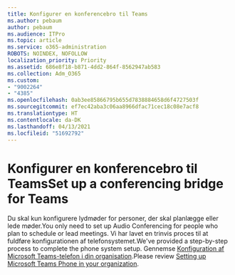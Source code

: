 ```yaml
---
title: Konfigurer en konferencebro til Teams
ms.author: pebaum
author: pebaum
ms.audience: ITPro
ms.topic: article
ms.service: o365-administration
ROBOTS: NOINDEX, NOFOLLOW
localization_priority: Priority
ms.assetid: 686e8f18-b871-4dd2-864f-8562947ab583
ms.collection: Adm_O365
ms.custom:
- "9002264"
- "4385"
ms.openlocfilehash: 0ab3ee85866795b655d7838884658d6f4727503f
ms.sourcegitcommit: ef7ec42aba3c06aa8966dfac71cec18c08e7acf8
ms.translationtype: HT
ms.contentlocale: da-DK
ms.lasthandoff: 04/13/2021
ms.locfileid: "51692792"
---
```

# <a name="set-up-a-conferencing-bridge-for-teams"></a><span data-ttu-id="8448f-102">Konfigurer en konferencebro til Teams</span><span class="sxs-lookup"><span data-stu-id="8448f-102">Set up a conferencing bridge for Teams</span></span>

<span data-ttu-id="8448f-103">Du skal kun konfigurere lydmøder for personer, der skal planlægge eller lede møder.</span><span class="sxs-lookup"><span data-stu-id="8448f-103">You only need to set up Audio Conferencing for people who plan to schedule or lead meetings.</span></span> <span data-ttu-id="8448f-104">Vi har lavet en trinvis proces til at fuldføre konfigurationen af telefonsystemet.</span><span class="sxs-lookup"><span data-stu-id="8448f-104">We've provided a step-by-step process to complete the phone system setup.</span></span> <span data-ttu-id="8448f-105">Gennemse [Konfiguration af Microsoft Teams-telefon i din organisation](https://docs.microsoft.com/MicrosoftTeams/phone-number-calling-plans/port-order-overview).</span><span class="sxs-lookup"><span data-stu-id="8448f-105">Please review [Setting up Microsoft Teams Phone in your organization](https://docs.microsoft.com/MicrosoftTeams/phone-number-calling-plans/port-order-overview).</span></span>
